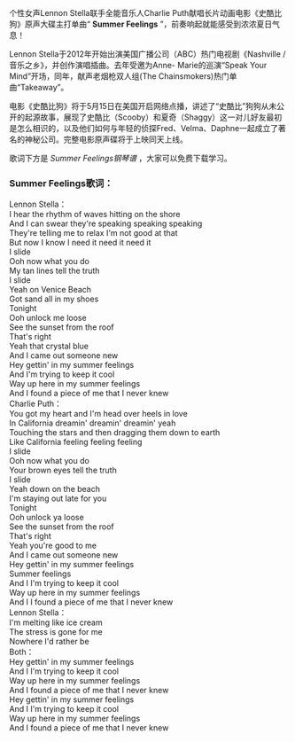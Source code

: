 

个性女声Lennon Stella联手全能音乐人Charlie Puth献唱长片动画电影《史酷比狗》原声大碟主打单曲“ **Summer
Feelings** ”，前奏响起就能感受到浓浓夏日气息！

Lennon Stella于2012年开始出演美国广播公司（ABC）热门电视剧《Nashville / 音乐之乡》，并创作演唱插曲。去年受邀为Anne-
Marie的巡演“Speak Your Mind”开场，同年，献声老烟枪双人组(The Chainsmokers)热门单曲“Takeaway”。

电影《史酷比狗》将于5月15日在美国开启网络点播，讲述了“史酷比”狗狗从未公开的起源故事，展现了史酷比（Scooby）和夏奇（Shaggy）这一对儿好友最初是怎么相识的，以及他们如何与年轻的侦探Fred、Velma、Daphne一起成立了著名的神秘公司。完整电影原声碟将于上映同天上线。

歌词下方是 _Summer Feelings钢琴谱_ ，大家可以免费下载学习。

### Summer Feelings歌词：

Lennon Stella：  
I hear the rhythm of waves hitting on the shore  
And I can swear they're speaking speaking speaking  
They're telling me to relax I'm not good at that  
But now I know I need it need it need it  
I slide  
Ooh now what you do  
My tan lines tell the truth  
I slide  
Yeah on Venice Beach  
Got sand all in my shoes  
Tonight  
Ooh unlock me loose  
See the sunset from the roof  
That's right  
Yeah that crystal blue  
And I came out someone new  
Hey gettin' in my summer feelings  
And I'm trying to keep it cool  
Way up here in my summer feelings  
And I found a piece of me that I never knew  
Charlie Puth：  
You got my heart and I'm head over heels in love  
In California dreamin' dreamin' dreamin' yeah  
Touching the stars and then dragging them down to earth  
Like California feeling feeling feeling  
I slide  
Ooh now what you do  
Your brown eyes tell the truth  
I slide  
Yeah down on the beach  
I'm staying out late for you  
Tonight  
Ooh unlock ya loose  
See the sunset from the roof  
That's right  
Yeah you're good to me  
And I came out someone new  
Hey gettin' in my summer feelings  
Summer feelings  
And I I'm trying to keep it cool  
Way up here in my summer feelings  
And I I found a piece of me that I never knew  
Lennon Stella：  
I'm melting like ice cream  
The stress is gone for me  
Nowhere I'd rather be  
Both：  
Hey gettin' in my summer feelings  
And I I'm trying to keep it cool  
Way up here in my summer feelings  
And I found a piece of me that I never knew  
Hey gettin' in my summer feelings  
And I I'm trying to keep it cool  
Way up here in my summer feelings  
And I found a piece of me that I never knew

